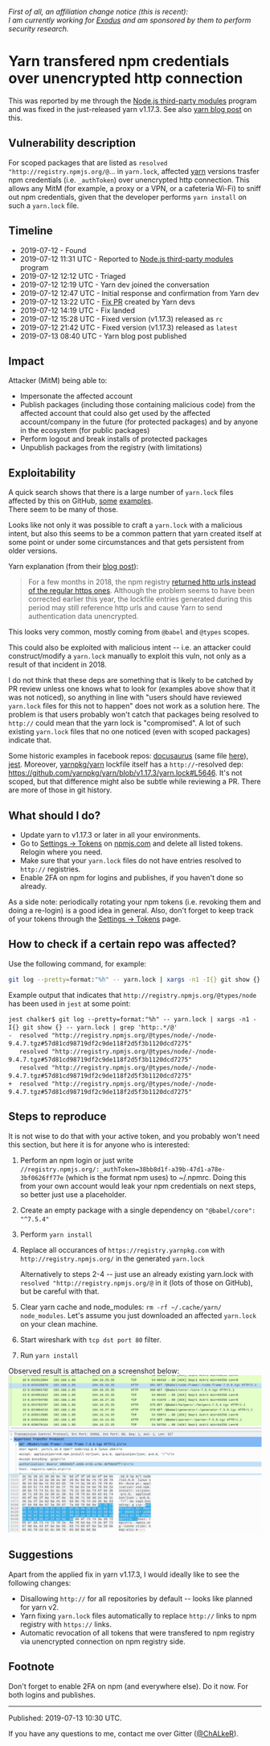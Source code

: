 _First of all, an affiliation change notice (this is recent):\
I am currently working for [Exodus](https://www.exodus.io/) and am sponsored by them to perform security research._

# Yarn transfered npm credentials over unencrypted http connection

This was reported by me through the [Node.js third-party modules](https://hackerone.com/nodejs-ecosystem) program
and was fixed in the just-released yarn v1.17.3. See also [yarn blog post](https://yarnpkg.com/blog/2019/07/12/recommended-security-update/) on this.

## Vulnerability description

For scoped packages that are listed as `resolved "http://registry.npmjs.org/@`... in `yarn.lock`, affected [yarn](https://www.npmjs.com/package/yarn) versions
trasfer npm credentials (i.e. `_authToken`) over unencrypted http connection.
This allows any MitM (for example, a proxy or a VPN, or a cafeteria Wi-Fi) to sniff out npm credentials,
given that the developer performs `yarn install` on such a `yarn.lock` file.

## Timeline

* 2019-07-12 - Found
* 2019-07-12 11:31 UTC - Reported to [Node.js third-party modules](https://hackerone.com/nodejs-ecosystem) program
* 2019-07-12 12:12 UTC - Triaged
* 2019-07-12 12:19 UTC - Yarn dev joined the conversation
* 2019-07-12 12:47 UTC - Initial response and confirmation from Yarn dev
* 2019-07-12 13:22 UTC - [Fix PR](https://github.com/yarnpkg/yarn/pull/7393) created by Yarn devs
* 2019-07-12 14:19 UTC - Fix landed
* 2019-07-12 15:28 UTC - Fixed version (v1.17.3) released as `rc`
* 2019-07-12 21:42 UTC - Fixed version (v1.17.3) released as `latest`
* 2019-07-13 08:40 UTC - Yarn blog post published

## Impact

Attacker (MitM) being able to:

* Impersonate the affected account
* Publish packages (including those containing malicious code) from the affected account that could also get used by the affected account/company in the future (for protected packages) and by anyone in the ecosystem (for public packages)
* Perform logout and break installs of protected packages
* Unpublish packages from the registry (with limitations)

## Exploitability

A quick search shows that there is a large number of `yarn.lock` files affected by this on GitHub, [some](https://github.com/EC-Nordbund/ec-verwaltungs-app/blob/ab961352d5dd53834a51793d6e2c4bc69a2b22d4/packages/api/yarn.lock#L36) [examples](https://github.com/nujabes403/boilerplate2/blob/61613e526aec02c5dd4227457deb8676d66780d0/yarn.lock#L7).\
There seem to be many of those.

Looks like not only it was possible to craft a `yarn.lock` with a malicious intent, but also this seems to be a common pattern that yarn created itself at some point or under some circumstances and that gets persistent from older versions.

Yarn explanation (from their [blog post](https://yarnpkg.com/blog/2019/07/12/recommended-security-update/)):
> For a few months in 2018, the npm registry [returned http urls instead of the regular https ones](https://npm.community/t/some-packages-have-dist-tarball-as-http-and-not-https/285/40). Although the problem seems to have been corrected earlier this year, the lockfile entries generated during this period may still reference http urls and cause Yarn to send authentication data unencrypted.

This looks very common, mostly coming from `@babel` and `@types` scopes.

This could also be exploited with malicious intent -- i.e. an attacker could construct/modify a `yarn.lock` manually to exploit this vuln, not only as a result of that incident in 2018.

I do not think that these deps are something that is likely to be catched by PR review unless one knows what to look for (examples above show that it was not noticed), so anything in line with "users should have reviewed `yarn.lock` files for this not to happen" does not work as a solution here. The problem is that users probably won't catch that packages being resolved to `http://` could mean that the yarn lock is "compromised". A lot of such existing `yarn.lock` files that no one noticed (even with scoped packages) indicate that.

Some historic examples in facebook repos: [docusaurus](https://github.com/facebook/docusaurus/blob/v1.4.0/yarn.lock#L7) (same file [here](https://github.com/facebook/docusaurus/blob/v1.6.0/v1/yarn.lock#L7)), [jest](https://github.com/facebook/jest/blob/v23.4.0/yarn.lock#L101).  Moreover, [yarnpkg/yarn](https://github.com/yarnpkg/yarn) lockfile itself has a `http://`-resolved dep: https://github.com/yarnpkg/yarn/blob/v1.17.3/yarn.lock#L5646. It's not scoped, but that difference might also be subtle while reviewing a PR. There are more of those in git history.

## What should I do?

* Update yarn to v1.17.3 or later in all your environments.
* Go to [Settings -> Tokens](https://www.npmjs.com/settings/~/tokens) on [npmjs.com](https://www.npmjs.com/) and delete all listed tokens. Relogin where you need.
* Make sure that your `yarn.lock` files do not have entries resolved to `http://` registries.
* Enable 2FA on npm for logins and publishes, if you haven't done so already.

As a side note: periodically rotating your npm tokens (i.e. revoking them and doing a re-login) is a good idea in general.
Also, don't forget to keep track of your tokens through the [Settings -> Tokens](https://www.npmjs.com/settings/~/tokens) page.

## How to check if a certain repo was affected?

Use the following command, for example:
```sh
git log --pretty=format:"%h" -- yarn.lock | xargs -n1 -I{} git show {} -- yarn.lock | grep 'http:.*/@'
```

Example output that indicates that `http://registry.npmjs.org/@types/node` has been used in `jest` at some point:
```console
jest chalker$ git log --pretty=format:"%h" -- yarn.lock | xargs -n1 -I{} git show {} -- yarn.lock | grep 'http:.*/@'
-  resolved "http://registry.npmjs.org/@types/node/-/node-9.4.7.tgz#57d81cd98719df2c9de118f2d5f3b1120dcd7275"
   resolved "http://registry.npmjs.org/@types/node/-/node-9.4.7.tgz#57d81cd98719df2c9de118f2d5f3b1120dcd7275"
   resolved "http://registry.npmjs.org/@types/node/-/node-9.4.7.tgz#57d81cd98719df2c9de118f2d5f3b1120dcd7275"
+  resolved "http://registry.npmjs.org/@types/node/-/node-9.4.7.tgz#57d81cd98719df2c9de118f2d5f3b1120dcd7275"
```

## Steps to reproduce

It is not wise to do that with your active token, and you probably won't need this section, but here it is for anyone
who is interested:

1. Perform an npm login or just write `//registry.npmjs.org/:_authToken=38bb8d1f-a39b-47d1-a78e-3bf0626ff77e` (which is the format npm uses) to ~/.npmrc. Doing this from your own account would leak your npm credentials on next steps, so better just use a placeholder.
2. Create an empty package with a single dependency on `"@babel/core": "^7.5.4"`
3. Perform `yarn install`
4. Replace all occurances of `https://registry.yarnpkg.com` with `http://registry.npmjs.org/` in the generated `yarn.lock`

   Alternatively to steps 2-4 -- just use an already existing yarn.lock with `resolved "http://registry.npmjs.org/@` in it (lots of those on GitHub), but be careful with that.
5. Clear yarn cache and node_modules: `rm -rf ~/.cache/yarn/ node_modules`. Let's assume you just downloaded an affected `yarn.lock` on your clean machine.
6. Start wireshark with `tcp dst port 80` filter.
7. Run `yarn install`

Observed result is attached on a screenshot below:
![](/media/yarn.http.png)

## Suggestions

Apart from the applied fix in yarn v1.17.3, I would ideally like to see the following changes:

* Disallowing `http://` for all repositories by default -- looks like planned for yarn v2.
* Yarn fixing `yarn.lock` files automatically to replace `http://` links to npm registry with `https://` links.
* Automatic revocation of all tokens that were transfered to npm registry via unencrypted connection on npm registry side.

## Footnote

Don't forget to enable 2FA on npm (and everywhere else). Do it now. For both logins and publishes.

---

Published: 2019-07-13 10:30 UTC.

If you have any questions to me, contact me over Gitter ([@ChALkeR](https://gitter.im/ChALkeR)).
